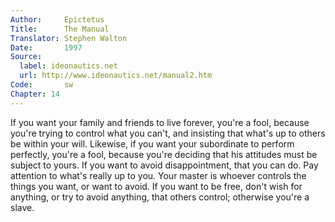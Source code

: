 ```yaml
---
Author:     Epictetus  
Title:      The Manual  
Translator: Stephen Walton  
Date:       1997  
Source:
  label: ideonautics.net
  url: http://www.ideonautics.net/manual2.htm
Code:       sw  
Chapter: 14
---
```


If you want your family and friends to live forever, you're a fool, because
you're trying to control what you can't, and insisting that what's up to others
be within your will. Likewise, if you want your subordinate to perform
perfectly, you're a fool, because you're deciding that his attitudes must be
subject to yours. If you want to avoid disappointment, that you can do. Pay
attention to what's really up to you. Your master is whoever controls the
things you want, or want to avoid. If you want to be free, don't wish for
anything, or try to avoid anything, that others control; otherwise you're a
slave.


